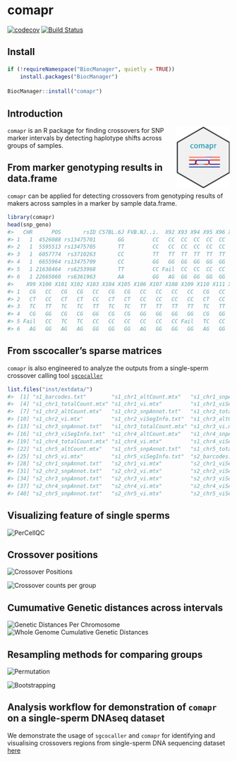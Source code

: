 comapr
================

[![codecov](https://codecov.io/github/ruqianl/comapr/branch/master/graphs/badge.svg)](https://codecov.io/github/ruqianl/comapr/)
[![Build
Status](https://travis-ci.com/ruqianl/comapr.svg?branch=master)](https://travis-ci.com/ruqianl/comapr)

## Install

``` r
if (!requireNamespace("BiocManager", quietly = TRUE))
    install.packages("BiocManager")

BiocManager::install("comapr")
```

## Introduction

<img src='Meta/hexComapr_crop.png' align="right" height="139" />

`comapr` is an R package for finding crossovers for SNP marker intervals
by detecting haplotype shifts across groups of samples.

## From marker genotyping results in data.frame

`comapr` can be applied for detecting crossovers from genotyping results
of makers across samples in a marker by sample data.frame.

``` r
library(comapr)
head(snp_geno)
#>   CHR      POS       rsID C57BL.6J FVB.NJ..i.  X92 X93 X94 X95 X96 X97  X98
#> 1   1  4526088 rs13475701       GG         CC   CC  CC  CC  CC  CC  CC   CG
#> 2   1  5595513 rs13475705       TT         CC   CC  CC  CC  CC  CC  CC   CT
#> 3   1  6057774  rs3710263       CC         TT   TT  TT  TT  TT  TT  TT   TC
#> 4   1  6655964 rs13475709       CC         GG   GG  GG  GG  GG  GG  GG   CG
#> 5   1 21638464  rs6253968       TT         CC Fail  CC  CC  CC  CC  CC Fail
#> 6   1 22665060  rs6361963       AA         GG   AG  GG  GG  GG  GG  GG   AG
#>    X99 X100 X101 X102 X103 X104 X105 X106 X107 X108 X109 X110 X111 X112 X113
#> 1   CG   CC   CG   CG   CC   CG   CG   CC   CC   CC   CC   CG   CC   CC   CC
#> 2   CT   CC   CT   CT   CC   CT   CT   CC   CC   CC   CC   CT   CC   CC   CC
#> 3   TC   TT   TC   TC   TT   TC   TC   TT   TT   TT   TT   TC   TT   TT   TT
#> 4   CG   GG   CG   CG   GG   CG   CG   GG   GG   GG   GG   CG   GG   GG   GG
#> 5 Fail   CC   TC   TC   CC   CC   CC   CC   CC   CC Fail   TC   CC   CC   CC
#> 6   AG   GG   AG   AG   GG   GG   GG   AG   GG   GG   GG   AG   GG   GG   GG
```

## From sscocaller’s sparse matrices

`comapr` is also engineered to analyze the outputs from a single-sperm
crossover calling tool
[`sgcocaller`](https://gitlab.svi.edu.au/biocellgen-public/sgcocaller)

``` r
list.files("inst/extdata/")
#>  [1] "s1_barcodes.txt"        "s1_chr1_altCount.mtx"   "s1_chr1_snpAnnot.txt"  
#>  [4] "s1_chr1_totalCount.mtx" "s1_chr1_vi.mtx"         "s1_chr1_viSegInfo.txt" 
#>  [7] "s1_chr2_altCount.mtx"   "s1_chr2_snpAnnot.txt"   "s1_chr2_totalCount.mtx"
#> [10] "s1_chr2_vi.mtx"         "s1_chr2_viSegInfo.txt"  "s1_chr3_altCount.mtx"  
#> [13] "s1_chr3_snpAnnot.txt"   "s1_chr3_totalCount.mtx" "s1_chr3_vi.mtx"        
#> [16] "s1_chr3_viSegInfo.txt"  "s1_chr4_altCount.mtx"   "s1_chr4_snpAnnot.txt"  
#> [19] "s1_chr4_totalCount.mtx" "s1_chr4_vi.mtx"         "s1_chr4_viSegInfo.txt" 
#> [22] "s1_chr5_altCount.mtx"   "s1_chr5_snpAnnot.txt"   "s1_chr5_totalCount.mtx"
#> [25] "s1_chr5_vi.mtx"         "s1_chr5_viSegInfo.txt"  "s2_barcodes.txt"       
#> [28] "s2_chr1_snpAnnot.txt"   "s2_chr1_vi.mtx"         "s2_chr1_viSegInfo.txt" 
#> [31] "s2_chr2_snpAnnot.txt"   "s2_chr2_vi.mtx"         "s2_chr2_viSegInfo.txt" 
#> [34] "s2_chr3_snpAnnot.txt"   "s2_chr3_vi.mtx"         "s2_chr3_viSegInfo.txt" 
#> [37] "s2_chr4_snpAnnot.txt"   "s2_chr4_vi.mtx"         "s2_chr4_viSegInfo.txt" 
#> [40] "s2_chr5_snpAnnot.txt"   "s2_chr5_vi.mtx"         "s2_chr5_viSegInfo.txt"
```

## Visualizing feature of single sperms

![PerCellQC](https://biocellgen-public.svi.edu.au/hinch-single-sperm-DNA-seq-processing/figure/Crossover-identification-with-sscocaller-and-comapr.Rmd/unnamed-chunk-6-1.png)

## Crossover positions

![Crossover
Positions](https://biocellgen-public.svi.edu.au/hinch-single-sperm-DNA-seq-processing/figure/Crossover-identification-with-sscocaller-and-comapr.Rmd/unnamed-chunk-31-1.png)

![Crossover counts per
group](https://biocellgen-public.svi.edu.au/hinch-single-sperm-DNA-seq-processing/figure/Crossover-identification-with-sscocaller-and-comapr.Rmd/unnamed-chunk-33-1.png)

## Cumumative Genetic distances across intervals

![Genetic Distances Per
Chromosome](https://biocellgen-public.svi.edu.au/hinch-single-sperm-DNA-seq-processing/figure/Crossover-identification-with-sscocaller-and-comapr.Rmd/unnamed-chunk-41-1.png)
![Whole Genome Cumulative Genetic
Distances](https://biocellgen-public.svi.edu.au/hinch-single-sperm-DNA-seq-processing/figure/Crossover-identification-with-sscocaller-and-comapr.Rmd/unnamed-chunk-42-1.png)

## Resampling methods for comparing groups

![Permutation](https://biocellgen-public.svi.edu.au/hinch-single-sperm-DNA-seq-processing/figure/Crossover-identification-with-sscocaller-and-comapr.Rmd/unnamed-chunk-48-1.png)

![Bootstrapping](https://biocellgen-public.svi.edu.au/hinch-single-sperm-DNA-seq-processing/figure/Crossover-identification-with-sscocaller-and-comapr.Rmd/unnamed-chunk-45-1.png)

## Analysis workflow for demonstration of `comapr` on a single-sperm DNAseq dataset

We demonstrate the usage of `sgcocaller` and `comapr` for identifying
and visualising crossovers regions from single-sperm DNA sequencing
dataset
[here](https://biocellgen-public.svi.edu.au/hinch-single-sperm-DNA-seq-processing/Crossover-identification-with-sscocaller-and-comapr.html)
